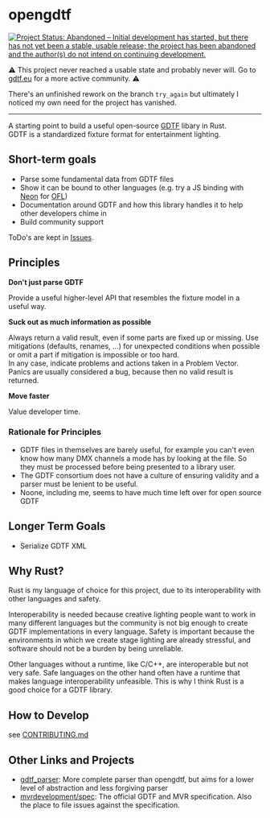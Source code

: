 # opengdtf

[![Project Status: Abandoned – Initial development has started, but there has not yet been a stable, usable release; the project has been abandoned and the author(s) do not intend on continuing development.](https://www.repostatus.org/badges/latest/abandoned.svg)](https://www.repostatus.org/#abandoned)

:warning: This project never reached a usable state and probably never will. Go to [gdtf.eu](gdtf.eu) for a more active community. :warning:


There's an unfinished rework on the branch `try_again` but ultimately I noticed my own need for the project has vanished. 

---

A starting point to build a useful open-source [GDTF](https://gdtf-share.com/)
libary in Rust.  
GDTF is a standardized fixture format for entertainment lighting.

## Short-term goals

- Parse some fundamental data from GDTF files
- Show it can be bound to other languages (e.g. try a JS binding with
  [Neon](https://github.com/neon-bindings/neon) for
  [OFL](https://github.com/OpenLightingProject/open-fixture-library))
- Documentation around GDTF and how this library handles it to help other
  developers chime in
- Build community support

ToDo's are kept in [Issues](https://github.com/Firionus/opengdtf/issues).

## Principles

**Don't just parse GDTF**

Provide a useful higher-level API that resembles the fixture model in a useful
way. 

**Suck out as much information as possible**

Always return a valid result, even if some parts are fixed up or missing. Use
mitigations (defaults, renames, ...) for unexpected conditions when possible or
omit a part if mitigation is impossible or too hard.  
In any case, indicate problems and actions taken in a Problem Vector.  
Panics are usually considered a bug, because then no valid result is returned.

**Move faster**

Value developer time. 

### Rationale for Principles

- GDTF files in themselves are barely useful, for example you can't even know
  how many DMX channels a mode has by looking at the file. So they must be
  processed before being presented to a library user. 
- The GDTF consortium does not have a culture of ensuring validity and a parser
  must be lenient to be useful. 
- Noone, including me, seems to have much time left over for open source GDTF

## Longer Term Goals

- Serialize GDTF XML

## Why Rust?

Rust is my language of choice for this project, due to its interoperability with
other languages and safety.  

Interoperability is needed because creative lighting people want to work in many
different languages but the community is not big enough to create GDTF
implementations in every language. Safety is important because the environments
in which we create stage lighting are already stressful, and software should not
be a burden by being unreliable.

Other languages without a runtime, like C/C++, are interoperable but not very
safe. Safe languages on the other hand often have a runtime that makes language
interoperability unfeasible. This is why I think Rust is a good choice for a
GDTF library.

## How to Develop

see [CONTRIBUTING.md](CONTRIBUTING.md)

## Other Links and Projects

- [gdtf_parser](https://github.com/michaelhugi/gdtf_parser): More complete
  parser than opengdtf, but aims for a lower level of abstraction and less
  forgiving parser
- [mvrdevelopment/spec](https://github.com/mvrdevelopment/spec): The official
  GDTF and MVR specification. Also the place to file issues against the
  specification. 

